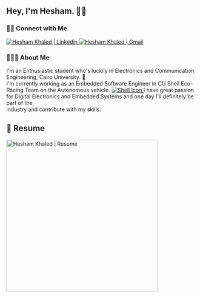 <h2> Hey, I'm Hesham. ✌🏻 </h2>

<h3> 🤝🏻 Connect with Me </h3>

<a href="https://www.linkedin.com/in/heshamkhaled13/">
  <img src="https://img.shields.io/badge/-heshamkhaled13-blue?style=flat&logo=Linkedin&logoColor=white&link=https://www.linkedin.com/in/heshamkhaled13/" alt="Hesham Khaled | Linkedin" />
</a>

<a href="mailto:heshamkhaled13@gmail.com">
  <img src="https://img.shields.io/badge/-heshamkhaled13@gmail.com-c14438?style=flat-square&logo=Gmail&logoColor=white&link=mailto:heshamkhaled13@gmail.com" alt="Hesham Khaled | Gmail" />
</a>

<h3> 👨🏻‍💻 About Me </h3>

I'm an Enthusiastic student who's luckily in Electronics and Communication Engineering, Cairo University. 📡<br>
I'm currently working as an Embedded Software Engineer in CU Shell Eco-Racing Team on the Autonomous vehicle.
<a href="https://cairo-eco-team.netlify.app/">
<img src="https://i.imgur.com/y9HTLzM.png" alt="Shell Icon" />
</a>
I have great passion for Digital Electronics and Embedded Systems and one day I'll definitely be part of the<br>
industry and contribute with my skills.

## 📝 Resume 
<a href="https://drive.google.com/file/d/1ZoipPhQweVd5Ifxj1zaLN_qcWBPJ8hs9/view?usp=sharing" type="application/pdf">
  <img src="https://i.imgur.com/B8Xm8NM.jpg" alt="Hesham Khaled | Resume" width="400" />
</a>
